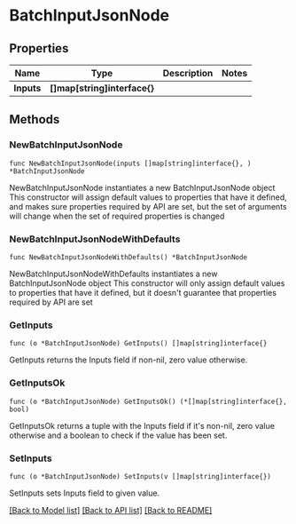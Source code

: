 # BatchInputJsonNode

## Properties

Name | Type | Description | Notes
------------ | ------------- | ------------- | -------------
**Inputs** | **[]map[string]interface{}** |  | 

## Methods

### NewBatchInputJsonNode

`func NewBatchInputJsonNode(inputs []map[string]interface{}, ) *BatchInputJsonNode`

NewBatchInputJsonNode instantiates a new BatchInputJsonNode object
This constructor will assign default values to properties that have it defined,
and makes sure properties required by API are set, but the set of arguments
will change when the set of required properties is changed

### NewBatchInputJsonNodeWithDefaults

`func NewBatchInputJsonNodeWithDefaults() *BatchInputJsonNode`

NewBatchInputJsonNodeWithDefaults instantiates a new BatchInputJsonNode object
This constructor will only assign default values to properties that have it defined,
but it doesn't guarantee that properties required by API are set

### GetInputs

`func (o *BatchInputJsonNode) GetInputs() []map[string]interface{}`

GetInputs returns the Inputs field if non-nil, zero value otherwise.

### GetInputsOk

`func (o *BatchInputJsonNode) GetInputsOk() (*[]map[string]interface{}, bool)`

GetInputsOk returns a tuple with the Inputs field if it's non-nil, zero value otherwise
and a boolean to check if the value has been set.

### SetInputs

`func (o *BatchInputJsonNode) SetInputs(v []map[string]interface{})`

SetInputs sets Inputs field to given value.



[[Back to Model list]](../README.md#documentation-for-models) [[Back to API list]](../README.md#documentation-for-api-endpoints) [[Back to README]](../README.md)


